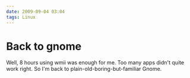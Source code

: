 ```yaml
---
date: 2009-09-04 03:04
tags: Linux
---
```


# Back to gnome

Well, 8 hours using wmii was enough for me. Too many apps didn't quite work
right. So I'm back to plain-old-boring-but-familiar Gnome.

